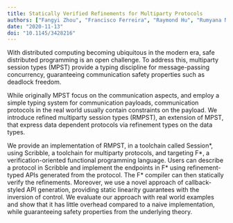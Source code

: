 ```yaml
---
title: Statically Verified Refinements for Multiparty Protocols
authors: ["Fangyi Zhou", "Francisco Ferreira", "Raymond Hu", "Rumyana Neykova", "Nobuko Yoshida"]
date: "2020-11-13"
doi: "10.1145/3428216"
---
```


With distributed computing becoming ubiquitous in the modern era, safe
distributed programming is an open challenge. To address this, multiparty
session types (MPST) provide a typing discipline for message-passing
concurrency, guaranteeing communication safety properties such as deadlock
freedom.

While originally MPST focus on the communication aspects, and employ a simple
typing system for communication payloads, communication protocols in the real
world usually contain constraints on the payload. We introduce refined
multiparty session types (RMPST), an extension of MPST, that express data
dependent protocols via refinement types on the data types.

We provide an implementation of RMPST, in a toolchain called Session*, using
Scribble, a toolchain for multiparty protocols, and targeting F*, a
verification-oriented functional programming language. Users can describe a
protocol in Scribble and implement the endpoints in F* using refinement-typed
APIs generated from the protocol. The F* compiler can then statically verify
the refinements. Moreover, we use a novel approach of callback-styled API
generation, providing static linearity guarantees with the inversion of
control. We evaluate our approach with real world examples and show that it has
little overhead compared to a naive implementation, while guaranteeing safety
properties from the underlying theory.
